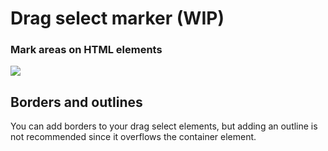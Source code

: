 # Drag select marker (WIP)

### Mark areas on HTML elements

![](https://github.com/shibisuriya/drag-select-marker/blob/master/demo/demo.gif)

## Borders and outlines

You can add borders to your drag select elements, but adding an outline is
not recommended since it overflows the container element.
